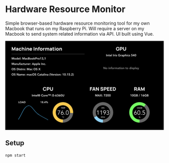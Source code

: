 # Hardware Resource Monitor

Simple browser-based hardware resource monitoring tool for my own Macbook that runs on my Raspberry Pi. Will require a server on my Macbook to send system related information via API. UI built using Vue.

<img src="https://github.com/joshenlim/hardware-resource-monitor/blob/master/screenshots/ss1.png" width="600" style="display: block; margin: 0 auto"/>

## Setup
```
npm start
```
